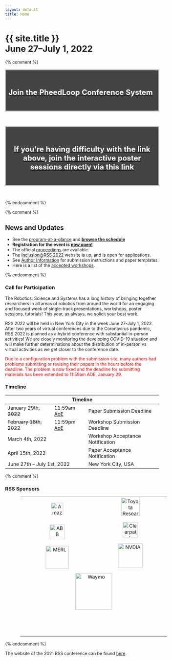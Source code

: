 ```yaml
---
layout: default
title: Home
---
```

<h1 class="page-title">{{ site.title }}<br>
June 27&ndash;July 1, 2022</h1>



{% comment %}
<center>
<table width="100%" style="border: solid #aaa 3px; background:#444;">
<tr><td>
<br />
<h2><b><center><a href="https://pheedloop.com/rss2021/virtual/"><span style="color: #fff">Join the PheedLoop Conference System</span></a></center></b></h2>
<br />
</td></tr>
</table>
</center>
<br>

<center>
<table width="100%" style="border: solid #aaa 3px; background:#444;">
<tr><td>
<br />
<h2><b><center><a href="https://gather.town/invite?token=XEJwMZnl"><span style="color: #fff">
If you're having difficulty with the link above, 
join the interactive poster sessions directly via this link</span></a></center></b></h2>
<br />
</td></tr>
</table>
</center>
<br>




<center>
<div id="player"></div>
</center>

<script>

// 2. This code loads the IFrame Player API code asynchronously.
var tag = document.createElement('script');

tag.src = "https://www.youtube.com/iframe_api";
var firstScriptTag = document.getElementsByTagName('script')[0];
firstScriptTag.parentNode.insertBefore(tag, firstScriptTag);

// 3. This function creates an <iframe> (and YouTube player)
//    after the API code downloads.
var player;
function onYouTubeIframeAPIReady() {
    player = new YT.Player('player', {
        height: '390',
        width: '640',
        playerVars: {
            'autoplay': 0
        },
        videoId: 'QiHMAYQ_iz0',
        events: {
            'onReady': onPlayerReady
        }
    });
}

// 4. The API will call this function when the video player is ready.
function onPlayerReady(event) {
    //player.setPlaybackRate(1.0);
    //event.target.playVideo();
}

</script>

{% endcomment %}



{% comment %}

## News and Updates
* See the [program-at-a-glance](program/overview/) and **[browse the schedule]({{site.baseurl}}/program/schedule.svg)**
* **Registration for the event is [now open!]({{site.baseurl}}/attending/registration/)**
* The official [proceedings](http://www.roboticsproceedings.org/rss17/) are available.
* The [Inclusion@RSS 2022](https://sites.google.com/andrew.cmu.edu/inclusion-2021) website is up, and is open for applications.
* See [Author Information]({{site.baseurl}}/information/authorinfo/) for submission instructions and paper templates.
* Here is a list of the [accepted workshops]({{site.baseurl}}/program/workshops/).

{% endcomment %}

### Call for Participation
The Robotics: Science and Systems has a long history of bringing together
researchers in all areas of robotics from around the world for an engaging and
focused week of single-track presentations, workshops, poster sessions,
tutorials! This year, as always, we solicit your best work.

RSS 2022 will be held in New York City in the week June 27-July 1, 2022.  After two years of virtual conferences due to the Coronavirus pandemic, RSS 2022 is planned as a hybrid conference with substantial in-person activities! We are closely monitoring the developing COVID-19 situation and will make further determinations about the distribution of in-person vs virtual activities as we get closer to the conference date.

<span style="text:style:bold;color:red">Due to a configuration problem with the submission site, many authors had problems submitting or revising their papers in the hours before the deadline. The problem is now fixed and the deadline for submitting materials has been extended to 11:59am AOE, January 29.</span>


### Timeline

<table class="table">
    <thead>
      <tr>
        <th colspan="3">Timeline</th>
      </tr>
    </thead>
    <tbody>
      <tr>
        <td><strike>January 29th, 2022</strike></td>
        <td>11:59am <a href="https://time.is/Anywhere_on_Earth">AoE</a></td>
        <td>Paper Submission Deadline</td>
      </tr>
      <tr>
        <td><strike>February 18th, 2022</strike></td>
        <td>11:59pm <a href="https://time.is/Anywhere_on_Earth">AoE</a></td>
        <td>Workshop Submission Deadline</td>
      </tr>
      <tr>
      <td colspan="2">March 4th, 2022</td>
        <td>Workshop Acceptance Notification</td>
      </tr>
      <tr>
        <td colspan="2">April 15th, 2022</td>
        <td>Paper Acceptance Notification</td>
      </tr>
      <tr>
        <td colspan="2">June 27th &ndash; July 1st, 2022</td>
        <td>New York City, USA</td>
      </tr>
    </tbody>
  </table>

{% comment %}

### RSS Sponsors


<table width="75%" style="margin-left: 10%; margin-right: auto;">
<tr>
<td style="width: 20%; text-align: center;">
<a href="https://www.amazon.science/">
  <img height="40px" src="{{ site.baseurl }}/images/sponsors/amazon_logo_RGB.png"
       alt="Amazon Robotics"/></a>
</td>
<td style="width: 20%; text-align: center; padding-bottom: 18px;">
<a href="http://www.tri.global/">
  <img height="60px" src="{{ site.baseurl }}/images/sponsors/tri.png"
       alt="Toyota Research Institute"/> </a>
</td>
</tr>
<tr>

<td style="text-align: center;">
<a href="https://global.abb/">
  <img height="48px;" src="{{ site.baseurl }}/images/sponsors/abblogo.png"
       alt="ABB"/> </a>
</td>

<td style="text-align: center; padding-bottom: 18px;">
<a href="https://clearpathrobotics.com/">
  <img height="50px;" src="{{ site.baseurl }}/images/sponsors/Clearpath-Logo-Q309---Short-Run_Colour_Trans.png"
       alt="Clearpath Robotics"/> </a>
</td>
</tr>

<tr>
<td style="text-align: center;">
<a href="https://www.merl.com/">
  <img height="75px" src="{{ site.baseurl }}/images/sponsors/merl.png"
       alt="MERL"/> </a>
</td>
<td style="text-align: center; padding-bottom: 15px;">
<a href="https://www.nvidia.com/en-us/research/">
  <img height="80px" src="{{ site.baseurl }}/images/sponsors/nvidia.png"
       alt="NVDIA"/> </a>
</td>
</tr>

<tr>
<td style="text-align: center;" colspan=2>
<a href="https://waymo.com/">
  <img width="120px" src="{{ site.baseurl }}/images/sponsors/Waymo.png"
       alt="Waymo"/> </a>
</td>
</tr>


<tr>
<td style="padding-bottom:60px;">
&nbsp;
</td>
</tr>

</table>

{% endcomment %}

The website of the 2021 RSS conference can be found [here](https://roboticsconference.org/2021/).
